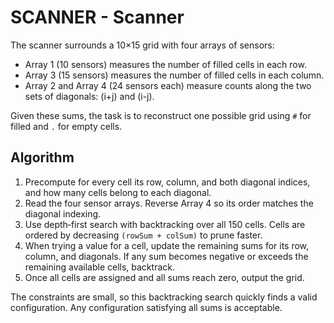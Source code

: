 # SCANNER - Scanner

The scanner surrounds a 10×15 grid with four arrays of sensors:

- Array 1 (10 sensors) measures the number of filled cells in each row.
- Array 3 (15 sensors) measures the number of filled cells in each column.
- Array 2 and Array 4 (24 sensors each) measure counts along the two sets of diagonals: \(i+j\) and \(i-j\).

Given these sums, the task is to reconstruct one possible grid using `#` for filled and `.` for empty cells.

## Algorithm
1. Precompute for every cell its row, column, and both diagonal indices, and how many cells belong to each diagonal.
2. Read the four sensor arrays. Reverse Array 4 so its order matches the diagonal indexing.
3. Use depth‑first search with backtracking over all 150 cells. Cells are ordered by decreasing `(rowSum + colSum)` to prune faster.
4. When trying a value for a cell, update the remaining sums for its row, column, and diagonals. If any sum becomes negative or exceeds the remaining available cells, backtrack.
5. Once all cells are assigned and all sums reach zero, output the grid.

The constraints are small, so this backtracking search quickly finds a valid configuration. Any configuration satisfying all sums is acceptable.

